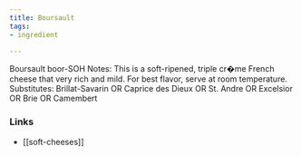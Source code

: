 ```yaml
---
title: Boursault
tags:
- ingredient

---
```

Boursault boor-SOH Notes: This is a soft-ripened, triple cr�me French cheese that very rich and mild. For best flavor, serve at room temperature. Substitutes: Brillat-Savarin OR Caprice des Dieux OR St. Andre OR Excelsior OR Brie OR Camembert

### Links

* [[soft-cheeses]]
